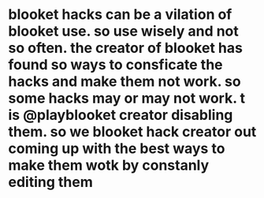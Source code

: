 # blooket hacks can be a vilation of blooket use. so use wisely and not so often. the creator of blooket has found so ways  to consficate the hacks and make them not work. so some hacks may or may not work. t is @playblooket creator disabling them. so we blooket hack creator out coming up with the best ways to make them wotk by constanly editing them
